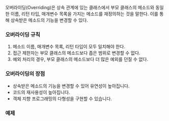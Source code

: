 오버라이딩(Overriding)은 상속 관계에 있는 클래스에서 부모 클래스의 메소드와 동일한 이름, 리턴 타입, 매개변수 목록을 가지는 메소드를 재정의하는 것을 말한다. 이를 통해 상속받은 메소드의 기능을 변경할 수 있다.

### 오버라이딩 규칙

1. 메소드 이름, 매개변수 목록, 리턴 타입이 모두 일치해야 한다.
2. 접근 제한자는 부모 클래스의 메소드보다 좁은 범위로 변경할 수 없다.
3. 예외 처리의 경우, 부모 클래스의 메소드보다 더 많은 예외를 던질 수 없다.
### 오버라이딩의 장점

- 상속받은 메소드의 기능을 변경할 수 있어 유연성이 높아집니다.
- 코드의 재사용성이 높아집니다.
- 객체 지향 프로그래밍의 다형성을 구현할 수 있습니다.
### 예제
